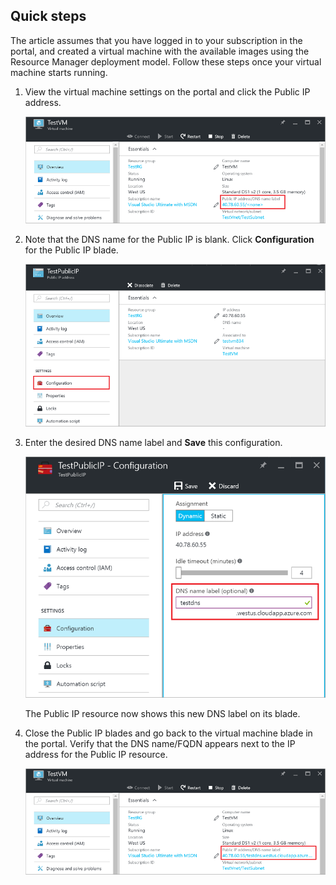 ## Quick steps
The article assumes that you have logged in to your subscription in the portal, and created a virtual machine with the available images using the Resource Manager deployment model. Follow these steps once your virtual machine starts running.

1. View the virtual machine settings on the portal and click the Public IP address.
   
   ![locate ip resource](./media/virtual-machines-common-portal-create-fqdn/locatePublicIP.PNG)
2. Note that the DNS name for the Public IP is blank. Click **Configuration** for the Public IP blade.
   
   ![settings ip](./media/virtual-machines-common-portal-create-fqdn/settingsIP.PNG)
3. Enter the desired DNS name label and **Save** this configuration.
   
   ![enter dns name label](./media/virtual-machines-common-portal-create-fqdn/dnsNameLabel.PNG)
   
   The Public IP resource now shows this new DNS label on its blade.
4. Close the Public IP blades and go back to the virtual machine blade in the portal. Verify that the DNS name/FQDN appears next to the IP address for the Public IP resource.
   
   ![FQDN is created](./media/virtual-machines-common-portal-create-fqdn/fqdnCreated.PNG)

